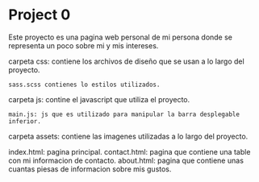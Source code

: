 # Project 0


Este proyecto es una pagina web personal de mi persona donde se representa un poco sobre mi y mis intereses.


carpeta css: contiene los archivos de diseño que se usan a lo largo del proyecto.

    sass.scss contienes lo estilos utilizados.


carpeta js: contine el javascript que utiliza el proyecto.

    main.js: js que es utilizado para manipular la barra desplegable inferior.


carpeta assets: contiene las imagenes utilizadas a lo largo del proyecto.



index.html: pagina principal.
contact.html: pagina que contiene una table con mi informacion de contacto.
about.html: pagina que contiene unas cuantas piesas de informacion sobre mis gustos.

